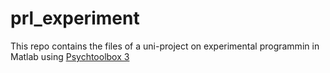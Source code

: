 # prl_experiment
This repo contains the files of a uni-project on experimental programmin in Matlab using [Psychtoolbox 3](http://psychtoolbox.org/)

